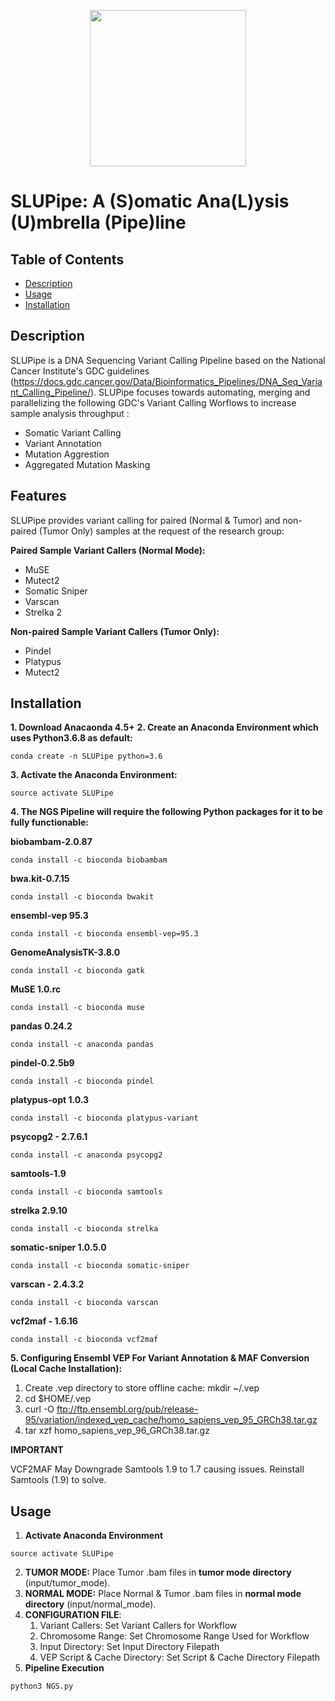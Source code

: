 <p align="center">
<img src=https://github.com/BioHPC/SLUPipe/blob/master/src/misc/slupipe.png width="250" height="250"/>
</p>

# SLUPipe: A (S)omatic Ana(L)ysis (U)mbrella (Pipe)line 

## Table of Contents
 + [Description](#description)
 + [Usage](#usage)
 + [Installation](#installation)


## Description

SLUPipe is a DNA Sequencing Variant Calling Pipeline based on the National Cancer Institute's GDC guidelines (https://docs.gdc.cancer.gov/Data/Bioinformatics_Pipelines/DNA_Seq_Variant_Calling_Pipeline/). SLUPipe focuses towards automating, merging and parallelizing the following GDC's Variant Calling Worflows to increase sample analysis throughput :

- Somatic Variant Calling
- Variant Annotation
- Mutation Aggrestion 
- Aggregated Mutation Masking

## Features

SLUPipe provides variant calling for paired (Normal & Tumor) and non-paired (Tumor Only) samples at the request of the research group:

**Paired Sample Variant Callers (Normal Mode):**
- MuSE <img src=https://github.com/BioHPC/SLUPipe/blob/master/src/misc/slupipe.png width="10" height="10"/>
- Mutect2
- Somatic Sniper
- Varscan 
- Strelka 2

**Non-paired Sample Variant Callers (Tumor Only):**
- Pindel
- Platypus
- Mutect2

## Installation 

**1. Download Anacaonda 4.5+**
**2. Create an Anaconda Environment which uses Python3.6.8 as default:**
```console
conda create -n SLUPipe python=3.6
```
**3. Activate the Anaconda Environment:**
```console
source activate SLUPipe
```
**4. The NGS Pipeline will require the following Python packages for it to be fully functionable:**

**biobambam-2.0.87**
```console
conda install -c bioconda biobambam 
```
**bwa.kit-0.7.15**
```console
conda install -c bioconda bwakit 
```
**ensembl-vep 95.3**
``` console
conda install -c bioconda ensembl-vep=95.3 
```
**GenomeAnalysisTK-3.8.0**
``` console
conda install -c bioconda gatk
```
**MuSE 1.0.rc**
``` console
conda install -c bioconda muse 
```
**pandas 0.24.2**
``` console
conda install -c anaconda pandas 
```
**pindel-0.2.5b9**
``` console
conda install -c bioconda pindel 
```
**platypus-opt 1.0.3**
``` console
conda install -c bioconda platypus-variant 
```
**psycopg2 - 2.7.6.1**
``` console
conda install -c anaconda psycopg2 
```
**samtools-1.9**
``` console 
conda install -c bioconda samtools
```
**strelka 2.9.10**
``` console
conda install -c bioconda strelka 
```
**somatic-sniper 1.0.5.0**
``` console
conda install -c bioconda somatic-sniper 
```
**varscan - 2.4.3.2**
``` console
conda install -c bioconda varscan 
```
**vcf2maf - 1.6.16**
``` console
conda install -c bioconda vcf2maf
```

**5. Configuring Ensembl VEP For Variant Annotation & MAF Conversion (Local Cache Installation):**
   1. Create .vep directory to store offline cache: mkdir ~/.vep
   2. cd $HOME/.vep
   3. curl -O ftp://ftp.ensembl.org/pub/release-95/variation/indexed_vep_cache/homo_sapiens_vep_95_GRCh38.tar.gz
   4. tar xzf homo_sapiens_vep_96_GRCh38.tar.gz


**IMPORTANT**

 VCF2MAF May Downgrade Samtools 1.9 to 1.7  causing issues. Reinstall Samtools (1.9) to solve. 


## Usage

1. **Activate Anaconda Environment**
``` console
source activate SLUPipe
```
2. **TUMOR MODE:** Place Tumor .bam files in **tumor mode directory** (input/tumor_mode).
3. **NORMAL MODE:** Place Normal & Tumor .bam files in **normal mode directory** (input/normal_mode).
4. **CONFIGURATION FILE**:
    1. Variant Callers: Set Variant Callers for Workflow
    2. Chromosome Range: Set Chromosome Range Used for Workflow
    3. Input Directory: Set Input Directory Filepath
    4. VEP Script & Cache Directory: Set Script & Cache Directory Filepath
5. **Pipeline Execution**
    
```console
python3 NGS.py
```




